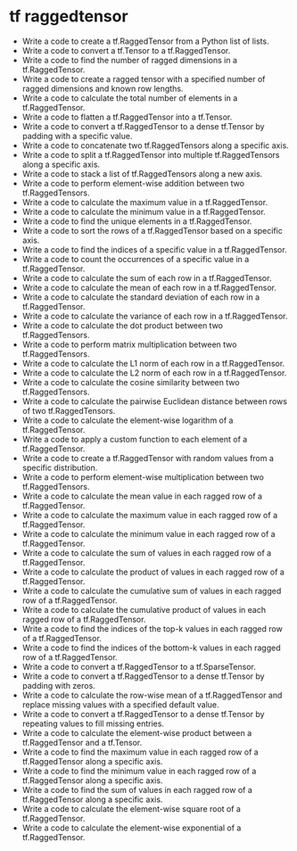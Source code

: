 # tf raggedtensor

- Write a code to create a tf.RaggedTensor from a Python list of lists.
- Write a code to convert a tf.Tensor to a tf.RaggedTensor.
- Write a code to find the number of ragged dimensions in a tf.RaggedTensor.
- Write a code to create a ragged tensor with a specified number of ragged dimensions and known row lengths.
- Write a code to calculate the total number of elements in a tf.RaggedTensor.
- Write a code to flatten a tf.RaggedTensor into a tf.Tensor.
- Write a code to convert a tf.RaggedTensor to a dense tf.Tensor by padding with a specific value.
- Write a code to concatenate two tf.RaggedTensors along a specific axis.
- Write a code to split a tf.RaggedTensor into multiple tf.RaggedTensors along a specific axis.
- Write a code to stack a list of tf.RaggedTensors along a new axis.
- Write a code to perform element-wise addition between two tf.RaggedTensors.
- Write a code to calculate the maximum value in a tf.RaggedTensor.
- Write a code to calculate the minimum value in a tf.RaggedTensor.
- Write a code to find the unique elements in a tf.RaggedTensor.
- Write a code to sort the rows of a tf.RaggedTensor based on a specific axis.
- Write a code to find the indices of a specific value in a tf.RaggedTensor.
- Write a code to count the occurrences of a specific value in a tf.RaggedTensor.
- Write a code to calculate the sum of each row in a tf.RaggedTensor.
- Write a code to calculate the mean of each row in a tf.RaggedTensor.
- Write a code to calculate the standard deviation of each row in a tf.RaggedTensor.
- Write a code to calculate the variance of each row in a tf.RaggedTensor.
- Write a code to calculate the dot product between two tf.RaggedTensors.
- Write a code to perform matrix multiplication between two tf.RaggedTensors.
- Write a code to calculate the L1 norm of each row in a tf.RaggedTensor.
- Write a code to calculate the L2 norm of each row in a tf.RaggedTensor.
- Write a code to calculate the cosine similarity between two tf.RaggedTensors.
- Write a code to calculate the pairwise Euclidean distance between rows of two tf.RaggedTensors.
- Write a code to calculate the element-wise logarithm of a tf.RaggedTensor.
- Write a code to apply a custom function to each element of a tf.RaggedTensor.
- Write a code to create a tf.RaggedTensor with random values from a specific distribution.
- Write a code to perform element-wise multiplication between two tf.RaggedTensors.
- Write a code to calculate the mean value in each ragged row of a tf.RaggedTensor.
- Write a code to calculate the maximum value in each ragged row of a tf.RaggedTensor.
- Write a code to calculate the minimum value in each ragged row of a tf.RaggedTensor.
- Write a code to calculate the sum of values in each ragged row of a tf.RaggedTensor.
- Write a code to calculate the product of values in each ragged row of a tf.RaggedTensor.
- Write a code to calculate the cumulative sum of values in each ragged row of a tf.RaggedTensor.
- Write a code to calculate the cumulative product of values in each ragged row of a tf.RaggedTensor.
- Write a code to find the indices of the top-k values in each ragged row of a tf.RaggedTensor.
- Write a code to find the indices of the bottom-k values in each ragged row of a tf.RaggedTensor.
- Write a code to convert a tf.RaggedTensor to a tf.SparseTensor.
- Write a code to convert a tf.RaggedTensor to a dense tf.Tensor by padding with zeros.
- Write a code to calculate the row-wise mean of a tf.RaggedTensor and replace missing values with a specified default value.
- Write a code to convert a tf.RaggedTensor to a dense tf.Tensor by repeating values to fill missing entries.
- Write a code to calculate the element-wise product between a tf.RaggedTensor and a tf.Tensor.
- Write a code to find the maximum value in each ragged row of a tf.RaggedTensor along a specific axis.
- Write a code to find the minimum value in each ragged row of a tf.RaggedTensor along a specific axis.
- Write a code to find the sum of values in each ragged row of a tf.RaggedTensor along a specific axis.
- Write a code to calculate the element-wise square root of a tf.RaggedTensor.
- Write a code to calculate the element-wise exponential of a tf.RaggedTensor.